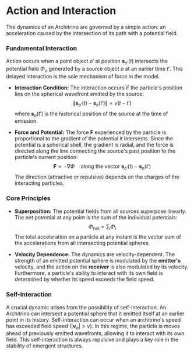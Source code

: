 # Action and Interaction

The dynamics of an Architrino are governed by a simple action: an acceleration caused by the intersection of its path with a potential field.

### **Fundamental Interaction**

Action occurs when a point object $o'$ at position $\mathbf{s}_{o'}(t)$ intersects the potential field $\Phi_o$ generated by a source object $o$ at an earlier time $t'$. This delayed interaction is the sole mechanism of force in the model.

-   **Interaction Condition:** The interaction occurs if the particle's position lies on the spherical wavefront emitted by the source:
    $$
    \|\mathbf{s}_{o'}(t) - \mathbf{s}_o(t')\| = v(t - t')
    $$
    where $\mathbf{s}_o(t')$ is the historical position of the source at the time of emission.

-   **Force and Potential:** The force $\mathbf{F}$ experienced by the particle is proportional to the gradient of the potential it intersects. Since the potential is a spherical shell, the gradient is radial, and the force is directed along the line connecting the source's past position to the particle's current position:
    $$
    \mathbf{F} \propto -\nabla \Phi \quad \text{along the vector } \mathbf{s}_{o'}(t) - \mathbf{s}_o(t')
    $$
    The direction (attractive or repulsive) depends on the charges of the interacting particles.

### **Core Principles**

-   **Superposition:** The potential fields from all sources superpose linearly. The net potential at any point is the sum of the individual potentials:
    $$
    \Phi_{\text{net}} = \sum_{i} \Phi_i
    $$
    The total acceleration on a particle at any instant is the vector sum of the accelerations from all intersecting potential spheres.

-   **Velocity Dependence:** The dynamics are velocity-dependent. The strength of an emitted potential sphere is modulated by the **emitter's** velocity, and the action on the **receiver** is also modulated by its velocity. Furthermore, a particle's ability to interact with its own field is determined by whether its speed exceeds the field speed.

### **Self-Interaction**

A crucial dynamic arises from the possibility of self-interaction. An Architrino can intersect a potential sphere that it emitted itself at an earlier point in its history. Self-interaction can occur when an architrino's speed has exceeded field speed ($|\mathbf{v}_a| > v$). In this regime, the particle is moves ahead of previously emitted wavefronts, allowing it to interact with its own field. This self-interaction is always repulsive and plays a key role in the stability of emergent structures.
